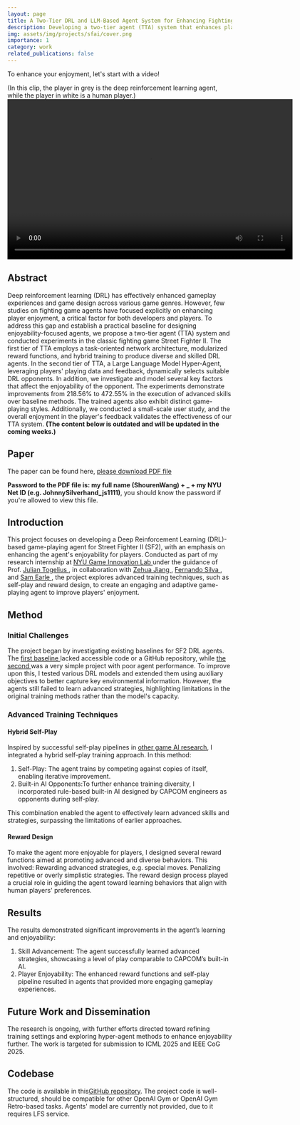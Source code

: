 ```yaml
---
layout: page
title: A Two-Tier DRL and LLM-Based Agent System for Enhancing Fighting Game Enjoyability
description: Developing a two-tier agent (TTA) system that enhances player enjoyment in Street Fighter II using deep reinforcement learning (DRL) and a Large Language Model Hyper-Agent, which dynamically selects suitable DRL opponents based on player data and feedback.
img: assets/img/projects/sfai/cover.png
importance: 1
category: work
related_publications: false
---
```

To enhance your enjoyment, let's start with a video!

(In this clip, the player in grey is the deep reinforcement learning agent, while the player in white is a human player.)
<video controls width="640" height="360">
    <source src="{{ site.baseurl }}/assets/video/projects/sfai/game_play_video.mp4" type="video/mp4">
    Your browser does not support the video tag.
</video>

## Abstract
Deep reinforcement learning (DRL) has effectively enhanced gameplay experiences and game design across various game genres. However, few studies on fighting game agents have focused explicitly on enhancing player enjoyment, a critical factor for both developers and players. To address this gap and establish a practical baseline for designing enjoyability-focused agents, we propose a two-tier agent (TTA) system and conducted experiments in the classic fighting game Street Fighter II. The first tier of TTA employs a task-oriented network architecture, modularized reward functions, and hybrid training to produce diverse and skilled DRL agents. In the second tier of TTA, a Large Language Model Hyper-Agent, leveraging players' playing data and feedback, dynamically selects suitable DRL opponents. In addition, we investigate and model several key factors that affect the enjoyability of the opponent. The experiments demonstrate improvements from 218.56\% to 472.55\% in the execution of advanced skills over baseline methods. The trained agents also exhibit distinct game-playing styles. Additionally, we conducted a small-scale user study, and the overall enjoyment in the player's feedback validates the effectiveness of our TTA system.
**(The content below is outdated and will be updated in the coming weeks.)**

## Paper
The paper can be found here, <a href="/assets/pdf/projects/sfai/paper.pdf" download>please download PDF file</a>

**Password to the PDF file is: my full name (ShourenWang) + _ + my NYU Net ID (e.g. JohnnySilverhand_js1111)**, you should know the password if you're allowed to view this file.


## Introduction
This project focuses on developing a Deep Reinforcement Learning (DRL)-based game-playing agent for Street Fighter II (SF2), with an emphasis on enhancing the agent's enjoyability for players. Conducted as part of my research internship at <a href="https://game.engineering.nyu.edu/"> NYU Game Innovation Lab </a>  under the guidance of Prof. <a href="https://engineering.nyu.edu/faculty/julian-togelius"> Julian Togelius </a>,  in collaboration with <a href="https://jiangzehua.github.io/"> Zehua Jiang </a>, <a href="https://github.com/fernandomsilva"> Fernando Silva </a>, and <a href="https://github.com/smearle"> Sam Earle </a>, the project explores advanced training techniques, such as self-play and reward design, to create an engaging and adaptive game-playing agent to improve players' enjoyment.

## Method
### Initial Challenges
The project began by investigating existing baselines for SF2 DRL agents. The <a href="https://onlinelibrary.wiley.com/doi/full/10.1002/aisy.202300335">first baseline </a> lacked accessible code or a GitHub repository, while <a href="https://github.com/linyiLYi/street-fighter-ai"> the second </a> was a very simple project with poor agent performance. To improve upon this, I tested various DRL models and extended them using auxiliary objectives to better capture key environmental information. However, the agents still failed to learn advanced strategies, highlighting limitations in the original training methods rather than the model's capacity.

### Advanced Training Techniques 
#### Hybrid Self-Play
Inspired by successful self-play pipelines in <a href="https://ieeexplore.ieee.org/abstract/document/10333204?casa_token=kY63BW4ZR04AAAAA:AddafjhRNrkoG_zlwPpfyfNTRCMtbfSZCidzuRHrf2PZcq2wsO6JoieUunCQvsP6pMv2Q_RW">other game AI research</a>, I integrated a hybrid self-play training approach. In this method:
<ol>
  <li>Self-Play: The agent trains by competing against copies of itself, enabling iterative improvement.</li>
  <li>Built-in AI Opponents:To further enhance training diversity, I incorporated rule-based built-in AI designed by CAPCOM engineers as opponents during self-play.</li>
</ol>
This combination enabled the agent to effectively learn advanced skills and strategies, surpassing the limitations of earlier approaches.

#### Reward Design
To make the agent more enjoyable for players, I designed several reward functions aimed at promoting advanced and diverse behaviors. This involved:
Rewarding advanced strategies, e.g. special moves.
Penalizing repetitive or overly simplistic strategies. The reward design process played a crucial role in guiding the agent toward learning behaviors that align with human players' preferences.

## Results
The results demonstrated significant improvements in the agent’s learning and enjoyability: 
<ol>
  <li>Skill Advancement: The agent successfully learned advanced strategies, showcasing a level of play comparable to CAPCOM’s built-in AI.</li>
  <li>Player Enjoyability: The enhanced reward functions and self-play pipeline resulted in agents that provided more engaging gameplay experiences.</li>
</ol>
 

## Future Work and Dissemination
The research is ongoing, with further efforts directed toward refining training settings and exploring hyper-agent methods to enhance enjoyability further. The work is targeted for submission to ICML 2025 and IEEE CoG 2025. 

## Codebase 
The code is available in this<a href="https://github.com/WangShourenWSR/fighting-game-two-tier-agent-system.git">GitHub repository</a>. The project code is well-structured, should be compatible for other OpenAI Gym or OpenAI Gym Retro-based tasks. Agents' model are currently not provided, due to it requires LFS service.

